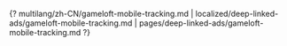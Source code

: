 {? multilang/zh-CN/gameloft-mobile-tracking.md | localized/deep-linked-ads/gameloft-mobile-tracking.md | pages/deep-linked-ads/gameloft-mobile-tracking.md ?}
